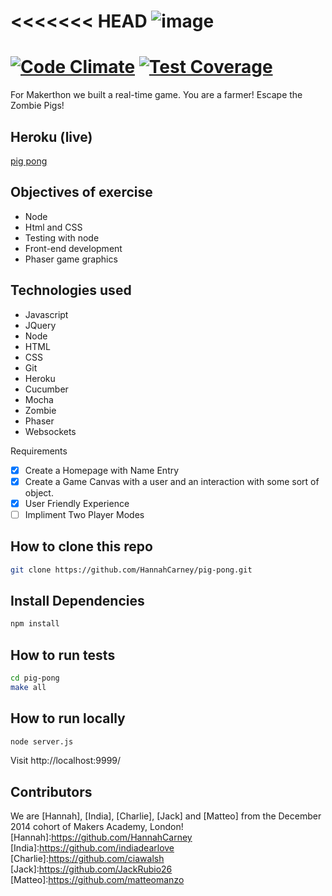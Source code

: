 <<<<<<< HEAD
![image](https://github.com/ciawalsh/Pig-Pong/blob/master/public/image/logo.png?raw=true)
=============================================================
[![Code Climate](https://codeclimate.com/github/ciawalsh/Pig-Pong/badges/gpa.svg)](https://codeclimate.com/github/ciawalsh/Pig-Pong) [![Test Coverage](https://codeclimate.com/github/matteomanzo/PigPong/badges/coverage.svg)](https://codeclimate.com/github/matteomanzo/PigPong)
=============================================================

For Makerthon we built a real-time game. You are a farmer! Escape the Zombie Pigs!

Heroku (live)
------
[pig pong]: https://zombie-pig-pong.herokuapp.com/
[pig pong]

Objectives of exercise
-----
* Node
 * Html and CSS
 * Testing with node
* Front-end development
* Phaser game graphics

Technologies used
----------
* Javascript
* JQuery
* Node
* HTML
* CSS
* Git
* Heroku
* Cucumber
* Mocha
* Zombie
* Phaser
* Websockets

Requirements
- [x] Create a Homepage with Name Entry
- [x] Create a Game Canvas with a user and an interaction with some sort of object.
- [x] User Friendly Experience
- [ ] Impliment Two Player Modes

How to clone this repo
----
```sh
git clone https://github.com/HannahCarney/pig-pong.git
```

Install Dependencies
----
```sh
npm install
```

How to run tests
----
```sh
cd pig-pong
make all
```

How to run locally
----

```sh
node server.js
```

Visit http://localhost:9999/

Contributors
----
We are [Hannah], [India], [Charlie], [Jack] and [Matteo] from the December 2014 cohort of Makers Academy, London!
[Hannah]:https://github.com/HannahCarney
[India]:https://github.com/indiadearlove
[Charlie]:https://github.com/ciawalsh
[Jack]:https://github.com/JackRubio26
[Matteo]:https://github.com/matteomanzo
